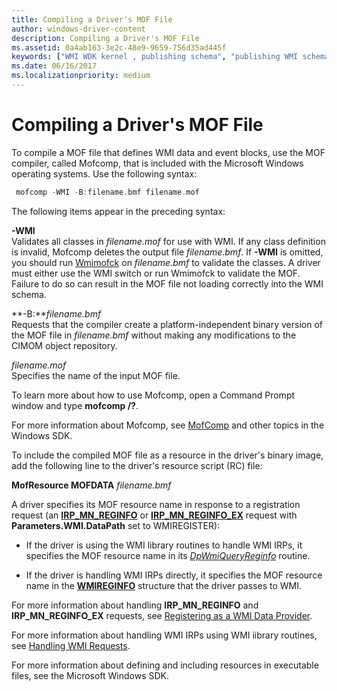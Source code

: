 ```yaml
---
title: Compiling a Driver's MOF File
author: windows-driver-content
description: Compiling a Driver's MOF File
ms.assetid: 0a4ab163-3e2c-48e9-9659-756d35ad445f
keywords: ["WMI WDK kernel , publishing schema", "publishing WMI schema WDK", "schema publishing WDK WMI", "MOF files WDK WMI", "compiling MOF files"]
ms.date: 06/16/2017
ms.localizationpriority: medium
---
```


# Compiling a Driver's MOF File





To compile a MOF file that defines WMI data and event blocks, use the MOF compiler, called Mofcomp, that is included with the Microsoft Windows operating systems. Use the following syntax:

```cpp
 mofcomp -WMI -B:filename.bmf filename.mof
```

The following items appear in the preceding syntax:

<a href="" id="-wmi"></a>**-WMI**  
Validates all classes in *filename.mof* for use with WMI. If any class definition is invalid, Mofcomp deletes the output file *filename.bmf*. If **-WMI** is omitted, you should run [Wmimofck](using-wmimofck-exe.md) on *filename.bmf* to validate the classes. A driver must either use the WMI switch or run Wmimofck to validate the MOF. Failure to do so can result in the MOF file not loading correctly into the WMI schema.

<a href="" id="-b-filename-bmf"></a>**-B:***filename.bmf*  
Requests that the compiler create a platform-independent binary version of the MOF file in *filename.bmf* without making any modifications to the CIMOM object repository.

<a href="" id="filename-mof"></a>*filename.mof*  
Specifies the name of the input MOF file.

To learn more about how to use Mofcomp, open a Command Prompt window and type **mofcomp /?**.

For more information about Mofcomp, see [MofComp](http://go.microsoft.com/fwlink/p/?linkid=51316) and other topics in the Windows SDK.

To include the compiled MOF file as a resource in the driver's binary image, add the following line to the driver's resource script (RC) file:

**MofResource MOFDATA** *filename.bmf*

A driver specifies its MOF resource name in response to a registration request (an [**IRP\_MN\_REGINFO**](https://msdn.microsoft.com/library/windows/hardware/ff551731) or [**IRP\_MN\_REGINFO\_EX**](https://msdn.microsoft.com/library/windows/hardware/ff551734) request with **Parameters.WMI.DataPath** set to WMIREGISTER):

-   If the driver is using the WMI library routines to handle WMI IRPs, it specifies the MOF resource name in its [*DpWmiQueryReginfo*](https://msdn.microsoft.com/library/windows/hardware/ff544097) routine.

-   If the driver is handling WMI IRPs directly, it specifies the MOF resource name in the [**WMIREGINFO**](https://msdn.microsoft.com/library/windows/hardware/ff565832) structure that the driver passes to WMI.

For more information about handling **IRP\_MN\_REGINFO** and **IRP\_MN\_REGINFO\_EX** requests, see [Registering as a WMI Data Provider](registering-as-a-wmi-data-provider.md).

For more information about handling WMI IRPs using WMI iibrary routines, see [Handling WMI Requests](handling-wmi-requests.md).

For more information about defining and including resources in executable files, see the Microsoft Windows SDK.

 

 




